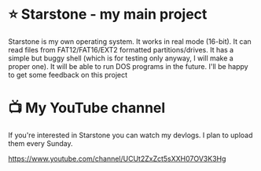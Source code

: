 # ⭐ Starstone - my main project
Starstone is my own operating system. It works in real mode (16-bit). It can read files from FAT12/FAT16/EXT2 formatted partitions/drives. It has a simple but buggy shell (which is for testing only anyway, I will make a proper one). It will be able to run DOS programs in the future. I'll be happy to get some feedback on this project

# 📺 My YouTube channel
If you're interested in Starstone you can watch my devlogs. I plan to upload them every Sunday.

https://www.youtube.com/channel/UCUt2ZxZct5sXXH07OV3K3Hg
